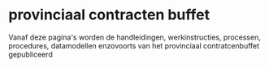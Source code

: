 # provinciaal contracten buffet

Vanaf deze pagina's worden de handleidingen, werkinstructies, processen, procedures, datamodellen enzovoorts van het provinciaal contratcenbuffet gepubliceerd